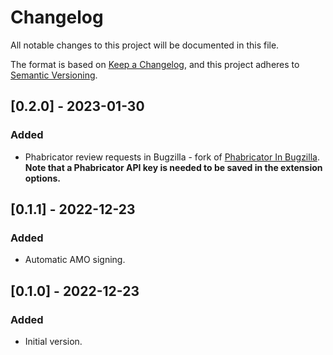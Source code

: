 # Changelog

All notable changes to this project will be documented in this file.

The format is based on [Keep a Changelog](https://keepachangelog.com/en/1.0.0/),
and this project adheres to [Semantic Versioning](https://semver.org/spec/v2.0.0.html).

## [0.2.0] - 2023-01-30

### Added

- Phabricator review requests in Bugzilla - fork of
    [Phabricator In Bugzilla](https://github.com/evilpie/phabricator-in-bugzilla).
    **Note that a Phabricator API key is needed to be saved in the extension
    options.**

## [0.1.1] - 2022-12-23

### Added

- Automatic AMO signing.

## [0.1.0] - 2022-12-23

### Added

- Initial version.